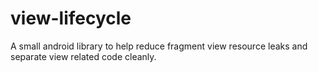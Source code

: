 # view-lifecycle
A small android library to help reduce fragment view resource leaks and separate view related code cleanly.

